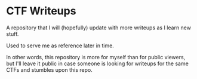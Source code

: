 # CTF Writeups

A repository that I will (hopefully) update with more writeups as I learn new stuff. 

Used to serve me as reference later in time.

In other words, this repository is more for myself than for public viewers, but I'll leave it public in case someone is looking for writeups for the same CTFs and stumbles upon this repo.

